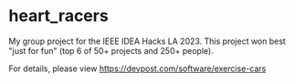 # heart_racers
My group project for the IEEE IDEA Hacks LA 2023.
This project won best "just for fun" (top 6 of 50+ projects
and 250+ people).

For details, please view https://devpost.com/software/exercise-cars
